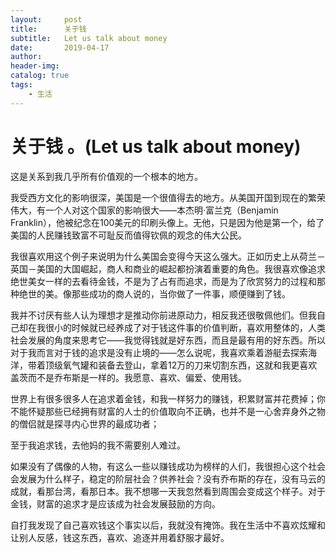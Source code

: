 ```yaml
---
layout:     post  
title:      关于钱
subtitle:   Let us talk about money
date:       2019-04-17  
author:  
header-img: 
catalog: true  
tags:           
    - 生活
---
```


# 关于钱 。(Let us talk about money)

这是关系到我几乎所有价值观的一个根本的地方。

我受西方文化的影响很深，美国是一个很值得去的地方。从美国开国到现在的繁荣伟大，有一个人对这个国家的影响很大——本杰明·富兰克（Benjamin Franklin），他被纪念在100美元的印刷头像上。无他，只是因为他是第一个，给了美国的人民赚钱致富不可耻反而值得钦佩的观念的伟大公民。

我很喜欢用这个例子来说明为什么美国会变得今天这么强大。正如历史上从荷兰－英国－美国的大国崛起，商人和商业的崛起都扮演着重要的角色。我很喜欢像追求绝世美女一样的去看待金钱，不是为了占有而追求，而是为了欣赏努力的过程和那种绝世的美。像那些成功的商人说的，当你做了一件事，顺便赚到了钱。

我并不讨厌有些人认为理想才是推动你前进原动力，相反我还很敬佩他们。但我自己却在我很小的时候就已经养成了对于钱这件事的价值判断，喜欢用整体的，人类社会发展的角度来思考它——我觉得钱就是好东西，而且是最有用的好东西。所以对于我而言对于钱的追求是没有止境的——怎么说呢，我喜欢乘着游艇去探索海洋，带着顶级氧气罐和装备去登山，拿着12万的刀来切割东西，这就和我更喜欢盖茨而不是乔布斯是一样的。我愿意、喜欢、偏爱、使用钱。

世界上有很多很多人在追求着金钱，和我一样努力的赚钱，积累财富并花费掉；你不能怀疑那些已经拥有财富的人士的价值取向不正确，也并不是一心舍弃身外之物的僧侣就是探寻内心世界的最成功者；

至于我追求钱，去他妈的我不需要别人难过。

如果没有了偶像的人物，有这么一些以赚钱成功为榜样的人们，我很担心这个社会会发展为什么样子，稳定的阶层社会？供养社会？没有乔布斯的存在，没有马云的成就，看那台湾，看那日本。我不想哪一天我忽然看到周围会变成这个样子。对于金钱，财富的追求才是应该成为社会发展鼓励的方向。

自打我发现了自己喜欢钱这个事实以后，我就没有掩饰。我在生活中不喜欢炫耀和让别人反感，钱这东西，喜欢、追逐并用着舒服才最好。